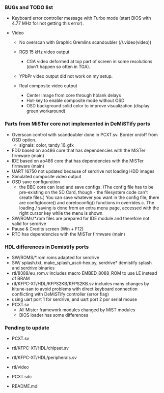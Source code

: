 ### BUGs and TODO list

* Keyboard error controller message with Turbo mode (start BIOS with 4.77 MHz for not getting this error).

* Video

  * No overscan with Graphic Gremlins scandoubler (//.video(video))

  * RGB 15 kHz video output 
    * CGA video deformed at top part of screen in some resolutions (don't happen so often in TGA).
    
  * YPbPr video output did not work on my setup.

  * Real composite video output
    * Center image from core through hblank delays
    * Hot-key to enable composite mode without OSD 
    * OSD background solid color to improve visualization (display green workaround)
    
      

### Parts from MiSTer core not implemented in DeMiSTify ports

* Overscan control with scandoubler done in PCXT.sv. Border on/off from OSD option.
  * signals: color, tandy_16_gfx
* FDD based on ao486 core that has dependencies with the MiSTer firmware (main)
* IDE based on ao486 core that has dependencies with the MiSTer firmware (main)
* UART 16750 not updated because of serdrive not loading HDD images
* Simulated composite video output
* OSD save configuration
  *  the BBC core can load and save configs.  (The config file has to be pre-existing on the SD Card, though - the filesystem code can't create files.)  You can save whatever you want in the config file, there are configtocore() and coretoconfig() functions in overrides.c.  The loading / saving is done from an extra menu page, accessed with the right cursor key while the menu is shown.
* SW/ROMs/*.rom files are prepared for IDE module and therefore not valid for serdrive
* Pause & Credits screen (Win + F12)
* RTC has dependencies with the MiSTer firmware (main)

### HDL differences in Demistify ports

* SW/ROMS/*.rom  roms adapted for serdrive
* SW/   splash.txt, make_splash_ascii-hex.py, serdrive*   demistify splash and serdrive binaries
* rtl/8088/eu_rom.v includes macro EMBED_8088_ROM to use LE instead of BRAM
* rtl/KFPC-XT/HDL/KFPS2KB/KFPS2KB.sv includes many changes by kitune-san to avoid problems with direct keyboard connection conflicting with DeMiSTify controller (error flag)
* using uart port 1 for serdrive, and uart port 2 por serial mouse
* PCXT.sv
  * All Mister framework modules changed by MiST modules
  * BIOS loader has some differences



### Pending to update

* PCXT.sv

* rtl/KFPC-XT/HDL/chipset.sv

* rtl/KFPC-XT/HDL/peripherals.sv

* rtl/video

* PCXT.sdc

* README.md

  



